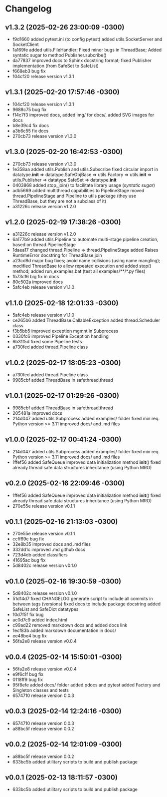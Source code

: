 # Changelog

## v1.3.2 (2025-02-26 23:00:09 -0300)

- f9d1660 added pytest.ini (to config pytest) added utils.SocketServer and SocketClient
- 1a169fe added utils.FileHandler; Fixed minor bugs in ThreadBase; Added syntatic sugar to method Publisher.subcribe()
- da77837 improved docs to Sphinx docstring format; fixed Publisher implementation (from SafeSet to SafeList)
- f668eb3 bug fix
- 104cf20 release version v1.3.1

## v1.3.1 (2025-02-20 17:57:46 -0300)

- 104cf20 release version v1.3.1
- 9688c75 bug fix
- f14c7f3 improved docs, added img/ for docs/, added SVG images for docs
- b8e39c4 fix docs
- a3b6c55 fix docs
- 270cb73 release version v1.3.0

## v1.3.0 (2025-02-20 16:42:53 -0300)

- 270cb73 release version v1.3.0
- 1e358aa added utils.Publish and utils.Subscribe fixed circular import in datatype.__init__ => datatype.SafeObjBase => utils.Factory => utils.__init__ => utils.Publisher => datatype.SafeSet => datatype.__init__
- 0403868 added stop_join() to facilitate library usage (*syntatic sugar*)
- adb5669 added multithread capabilities to PipelineStage moved thread.PipelineStage and Pipeline to utils package (they use ThreadBase, but they are not a subclass of it)
- a31226c release version v1.2.0

## v1.2.0 (2025-02-19 17:38:26 -0300)

- a31226c release version v1.2.0
- 6a177b9 added utils.Pipeline to automate multi-stage pipeline creation, based on thread.PipelineStage
- 1daea17 changed thread.Pipeline => thread.PipelineStage added Raises RuntimeError docstring for ThreadBase.join
- a23cd8d major bug fixes; avoid name collisions (using name mangling); modified ThreadBase to allow repeated execution and added stop() method; added run_examples.bat (test all examples/**/*.py files)
- fb73c16 big fix in docs
- 80c502a improved docs
- 5afc4eb release version v1.1.0

## v1.1.0 (2025-02-18 12:01:33 -0300)

- 5afc4eb release version v1.1.0
- ce265b6 added ThreadBase.CallableException added thread.Scheduler class
- f3b5bb5 improved exception mgmnt in Subprocess
- 0330fc6 improved Pipeline Exception handling
- 6b31f5d fixed some Pipeline tests
- a730fed added thread.Pipeline class

## v1.0.2 (2025-02-17 18:05:23 -0300)

- a730fed added thread.Pipeline class
- 9985cbf added ThreadBase in safethread.thread

## v1.0.1 (2025-02-17 01:29:26 -0300)

- 9985cbf added ThreadBase in safethread.thread
- 205481a improved docs
- 214d047 added utils.Subprocess added examples/ folder fixed min req. Python version >= 3.11 improved docs/ and .md files

## v1.0.0 (2025-02-17 00:41:24 -0300)

- 214d047 added utils.Subprocess added examples/ folder fixed min req. Python version >= 3.11 improved docs/ and .md files
- 1ffef56 added SafeQueue improved data initialization method __init__() fixed already thread safe data structures inheritance (using Python MRO)

## v0.2.0 (2025-02-16 22:09:46 -0300)

- 1ffef56 added SafeQueue improved data initialization method __init__() fixed already thread safe data structures inheritance (using Python MRO)
- 270e55e release version v0.1.1

## v0.1.1 (2025-02-16 21:13:03 -0300)

- 270e55e release version v0.1.1
- ccff69e bug fix
- 32e8b35 improved docs and .md files
- 332dd1c improved .md github docs
- 723d4db added classifiers
- 41695ac bug fix
- 5d8402c release version v0.1.0

## v0.1.0 (2025-02-16 19:30:59 -0300)

- 5d8402c release version v0.1.0
- 51d14d7 fixed CHANGELOG generate script to include all commits in between tags (versions) fixed docs to include package docstring added SafeList and SafeDict datatypes
- 10d7f5f fix bug
- ac0d7c9 added index.html
- c99ad22 removed markdown docs and added docs link
- 1ecf83b added markdown documentation in docs/
- ee48be4 bug fix
- 56fa2e8 release version v0.0.4

## v0.0.4 (2025-02-14 15:50:01 -0300)

- 56fa2e8 release version v0.0.4
- e9f6c1f bug fix
- 0118ff9 bug fix
- 95f8efe added docs/ folder added pdocs and pytest added Factory and Singleton classes and tests
- 6574710 release version 0.0.3

## v0.0.3 (2025-02-14 12:24:16 -0300)

- 6574710 release version 0.0.3
- a88bc5f release version 0.0.2

## v0.0.2 (2025-02-14 12:01:09 -0300)

- a88bc5f release version 0.0.2
- 633bc5b added utilitary scripts to build and publish package

## v0.0.1 (2025-02-13 18:11:57 -0300)

- 633bc5b added utilitary scripts to build and publish package

